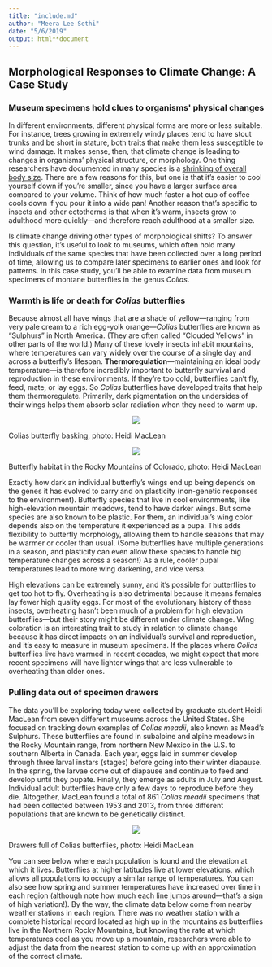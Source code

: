 ```yaml
---
title: "include.md"
author: "Meera Lee Sethi"
date: "5/6/2019"
output: html**document
---
```


## Morphological Responses to Climate Change: A Case Study

### Museum specimens hold clues to organisms' physical changes 

In different environments, different physical forms are more or less suitable. For instance, trees growing in extremely windy places tend to have stout trunks and be short in stature, both traits that make them less susceptible to wind damage. It makes sense, then, that climate change is leading to changes in organisms’ physical structure, or morphology. One thing researchers have documented in many species is a [shrinking of overall body size](https://www.scientificamerican.com/article/how-global-warming-is-shrinking-earths-animals/). There are a few reasons for this, but one is that it’s easier to cool yourself down if you’re smaller, since you have a larger surface area compared to your volume. Think of how much faster a hot cup of coffee cools down if you pour it into a wide pan! Another reason that’s specific to insects and other ectotherms is that when it’s warm, insects grow to adulthood more quickly—and therefore reach adulthood at a smaller size.

Is climate change driving other types of morphological shifts? To answer this question, it’s useful to look to museums, which often hold many individuals of the same species that have been collected over a long period of time, allowing us to compare later specimens to earlier ones and look for patterns. In this case study, you’ll be able to examine data from museum specimens of montane butterflies in the genus *Colias*.

### Warmth is life or death for *Colias* butterflies

Because almost all have wings that are a shade of yellow—ranging from very pale cream to a rich egg-yolk orange—*Colias* butterflies are known as “Sulphurs” in North America. (They are often called “Clouded Yellows” in other parts of the world.) Many of these lovely insects inhabit mountains, where temperatures can vary widely over the course of a single day and across a butterfly’s lifespan. **Thermoregulation**—maintaining an ideal body temperature—is therefore incredibly important to butterfly survival and reproduction in these environments. If they’re too cold, butterflies can’t fly, feed, mate, or lay eggs. So *Colias* butterflies have developed traits that help them thermoregulate. Primarily, dark pigmentation on the undersides of their wings helps them absorb solar radiation when they need to warm up. 

<p align="center">
<img src="http://faculty.washington.edu/lbuckley/wordpress/wp-content/uploads/2019/05/Colias-basking.png"/>
</p>
<p align="center">
<figcaption> Colias butterfly basking, photo: Heidi MacLean</figcaption>
</p>

<p align="center">
<img src="http://faculty.washington.edu/lbuckley/wordpress/wp-content/uploads/2019/05/RMBL.png">
<figcaption>Butterfly habitat in the Rocky Mountains of Colorado, photo: Heidi MacLean</figcaption>
</p>


Exactly how dark an individual butterfly’s wings end up being depends on the genes it has evolved to carry and on plasticity (non-genetic responses to the environment). Butterfly species that live in cool environments, like high-elevation mountain meadows, tend to have darker wings. But some species are also known to be plastic. For them, an individual’s wing color depends also on the temperature it experienced as a pupa. This adds flexibility to butterfly morphology, allowing them to handle seasons that may be warmer or cooler than usual. (Some butterflies have multiple generations in a season, and plasticity can even allow these species to handle big temperature changes across a season!) As a rule, cooler pupal temperatures lead to more wing darkening, and vice versa. 

High elevations can be extremely sunny, and it’s possible for butterflies to get too hot to fly. Overheating is also detrimental because it means females lay fewer high quality eggs. For most of the evolutionary history of these insects, overheating hasn’t been much of a problem for high elevation butterflies—but their story might be different under climate change. Wing coloration is an interesting trait to study in relation to climate change because it has direct impacts on an individual’s survival and reproduction, and it’s easy to measure in museum specimens. If the places where *Colias* butterflies live have warmed in recent decades, we might expect that more recent specimens will have lighter wings that are less vulnerable to overheating than older ones.  

### Pulling data out of specimen drawers

The data you’ll be exploring today were collected by graduate student Heidi MacLean from seven different museums across the United States. She focused on tracking down examples of *Colias meadii*, also known as Mead’s Sulphurs. These butterflies are found in subalpine and alpine meadows in the Rocky Mountain range, from northern New Mexico in the U.S. to southern Alberta in Canada. Each year, eggs laid in summer develop through three larval instars (stages) before going into their winter diapause. In the spring, the larvae come out of diapause and continue to feed and develop until they pupate. Finally, they emerge as adults in July and August. Individual adult butterflies have only a few days to reproduce before they die. Altogether, MacLean found a total of 861 *Colias meadii* specimens that had been collected between 1953 and 2013, from three different populations that are known to be genetically distinct. 

<p align="center">
<img src="http://faculty.washington.edu/lbuckley/wordpress/wp-content/uploads/2017/05/colias.jpg"/>
</p>
<p align="center">
<figcaption>Drawers full of Colias butterflies, photo: Heidi MacLean</figcaption>
</p>

You can see below where each population is found and the elevation at which it lives. Butterflies at higher latitudes live at lower elevations, which allows all populations to occupy a similar range of temperatures. You can also see how spring and summer temperatures have increased over time in each region (although note how much each line jumps around—that’s a sign of high variation!). By the way, the climate data below come from nearby weather stations in each region. There was no weather station with a complete historical record located as high up in the mountains as butterflies live in the Northern Rocky Mountains, but knowing the rate at which temperatures cool as you move up a mountain, researchers were able to adjust the data from the nearest station to come up with an approximation of the correct climate. 

